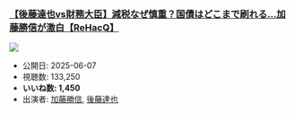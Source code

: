### [【後藤達也vs財務大臣】減税なぜ慎重？国債はどこまで刷れる…加藤勝信が激白【ReHacQ】](https://www.youtube.com/watch?v=kqGtFmLqP3g)
[![](https://img.youtube.com/vi/kqGtFmLqP3g/sddefault.jpg)](https://www.youtube.com/watch?v=kqGtFmLqP3g)
-   公開日: 2025-06-07
-   視聴数: 133,250
-   **いいね数: 1,450**
-   出演者: [加藤勝信](/rehacq_fan/people/加藤勝信 "wikilink"), [後藤達也](/rehacq_fan/people/後藤達也 "wikilink")
